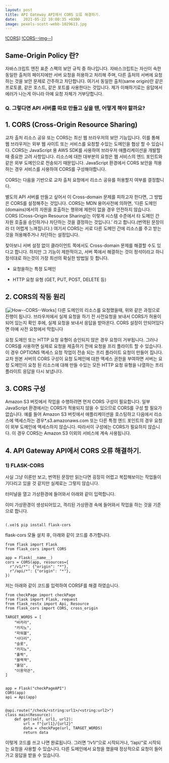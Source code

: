 ```yaml
---
layout: post
title: API Gateway API에서 CORS 오류 해결하기.
date:   2021-05-22 10:00:35 +0300
image: pexels-scott-webb-1029613.jpg
---
```

[!CORS](https://files.slack.com/files-pri/T01CGBWU0EB-F021WRFGVM5/1621396241366.png)]
[!CORS--img--](https://files.slack.com/files-pri/T01CGBWU0EB-F022BQZ6T6F/1621396240491.png)]


## Same-Origin Policy 란? 


자바스크립트 엔진 표준 스펙의 보안 규칙 중 하나입니다. 자바스크립트는 자신이 속한 동일한 출처의 페이지에만 서버 요청을 허용하고 처리해 주며, 다른 출처의 서버에 요청하는 것을 보안 문제로 간주하고 차단합니다. 여기서 동일한 출처(same origin)란 같은 프로토콜, 같은 호스트, 같은 포트를 사용한다는 것입니다. 제가 이해하기로는 응답에서 에러가 나는게 아니라 아예 요청 자체가 거부당합니다.


### Q. 그렇다면 API 서버를 따로 만들고 싶을 땐, 어떻게 해야 할까요?


## 1. CORS (Cross-Origin Resource Sharing)

교차 출처 리소스 공유 또는 CORS는 최신 웹 브라우저의 보안 기능입니다. 이를 통해 웹 브라우저는 외부 웹 사이트 또는 서비스를 요청할 수있는 도메인을 협상 할 수 있습니다. CORS는 JavaScript 용 AWS SDK를 사용하여 브라우저 애플리케이션을 개발할 때 중요한 고려 사항입니다. 리소스에 대한 대부분의 요청은 웹 서비스의 엔드 포인트와 같은 외부 도메인으로 전송되기 때문입니다. JavaScript 환경에서 CORS 보안을 적용하는 경우 서비스를 사용하여 CORS를 구성해야합니다.

CORS는 다음을 기반으로 교차 출처 요청에서 리소스 공유를 허용할지 여부를 결정합니다.


별도의 API 서버를 만들고 싶어서 이 Cross-domain 문제를 피하고자 한다면, 그 방법은 CORS를 설정해주는 것입니다. CORS는 MDN 용어사전에 의하면, ‘다른 도메인(domains)에서의 자원을 호출하는 행위에 제한이 없을 경우 안전하지 않습니다. CORS (Cross-Origin Resource Sharing)는 이렇게 시스템 수준에서 타 도메인 간 자원 호출을 승인하거나 차단하는 것을 결정하는 것입니다.’ 라고 합니다.(번역된 문장이라 더 어렵게 느껴집니다.) 여기서 CORS는 서로 다른 도메인 간에 리소스를 주고 받는 것을 허용해주거나 차단하는 설정입니다.

찾아보니 서버 설정 없이 클라이언트 쪽에서도 Cross-domain 문제를 해결할 수도 있다고 합니다. 하지만 그 기능이 제한적이고, 서버 쪽에서 해결하는 것이 정석이라고 하니 정석대로 하는것이 가장 최선의 확실한 방법일 듯 합니다.

+ 요청을하는 특정 도메인

+ HTTP 요청 유형 (GET, PUT, POST, DELETE 등)

## 2. CORS의 작동 원리
[![How--CORS--Works](https://docs.aws.amazon.com/sdk-for-javascript/v2/developer-guide/images/cors-overview.png)]
다른 도메인의 리소스를 요청했을때, 위와 같은 과정으로 진행이 됩니다. 브라우저에서 실제 요청을 하기 전 사전요청을 보내서 CORS가 허용이 되어 있는지 확인 후에, 실제 요청을 보내서 응답을 받아온다. CORS 설정이 안되어있다면 아예 사전 요청에서 막힙니다

요청 도메인 또는 HTTP 요청 유형이 승인되지 않은 경우 요청이 거부됩니다. 그러나 CORS를 사용하면 실제로 요청을 제출하기 전에 요청을 프리 플라이트 할 수 있습니다. 이 경우 OPTIONS 액세스 요청 작업이 전송 되는 프리 플라이트 요청이 만들어 집니다. 교차 원본 서버의 CORS 구성이 요청 도메인에 대한 액세스 권한을 부여하면 서버는 요청 도메인이 요청 된 리소스에 대해 만들 수있는 모든 HTTP 요청 유형을 나열하는 프리 플라이트 응답을 다시 보냅니다.

## 3. CORS 구성
Amazon S3 버킷에서 작업을 수행하려면 먼저 CORS 구성이 필요합니다. 일부 JavaScript 환경에서는 CORS가 적용되지 않을 수 있으므로 CORS를 구성 할 필요가 없습니다. 예를 들어 Amazon S3 버킷에서 애플리케이션을 호스팅하고 다음에서 리소스에 액세스하는 경우*.s3.amazonaws.com 또는 다른 특정 엔드 포인트의 경우 요청이 외부 도메인에 액세스하지 않습니다. 따라서이 구성에는 CORS가 필요하지 않습니다. 이 경우 CORS는 Amazon S3 이외의 서비스에 계속 사용됩니다.




## 4. API Gateway API에서 CORS 오류 해결하기.


### 1) FLASK-CORS
사실 그냥 이론만 보고, 번역된 문장만 읽는다면 굉장히 어렵고 복잡해보이는 작업들이 기다리고 있을 것 같지만 실제로는 그렇지 않습니다. 
 

터미널을 열고 가상환경에 들어와서 아래와 같이 입력합니다.

이미 가상환경이 생성되어있고, 격리된 가상환경 속에 들어와서 작업을 하는 것을 기준으로 합니다.

```

(.ve)$ pip install flask-cors

```

 

flask-cors 모듈 설치 후, 아래와 같이 코드를 추가합니다.

```
from flask import Flask
from flask_cors import CORS

app = Flask(__name__)
cors = CORS(app, resources={
  r"/v1/*": {"origin": "*"},
  r"/api/*": {"origin": "*"},
})

```

저는 아래와 같이 코드를 입력하여 CORSF를 해결 하였습니다.

```
from checkPage import checkPage
from flask import Flask, request
from flask_restx import Api, Resource
from flask_cors import CORS, cross_origin

TARGET_WORDS = [
    "바카라",
    "카지노",
    "파워볼",
    "사다리",
    "슬롯",
    "카지노",
    "홀짝",
    "블랙잭",
    "홀덤",
    "이용약관",
]


app = Flask("checkPageAPI")
CORS(app)
api = Api(app)


@api.route("/check/<string:url1>/<string:url2>")
class main(Resource):
    def get(self, url1, url2):
        url = f"{url1}/{url2}"
        data = checkPage(url, TARGET_WORDS)
        return data
```


이렇게 코드를 쓰고 나면 완료됩니다. 
그러면 “/v1/“으로 시작되거나, “/api/“로 시작되는 요청을 사용할 수 있습니다.
 다른 도메인에서 요청을 했을때 정상적으로 요청이 들어가고 응답을 받을 수 있습니다.